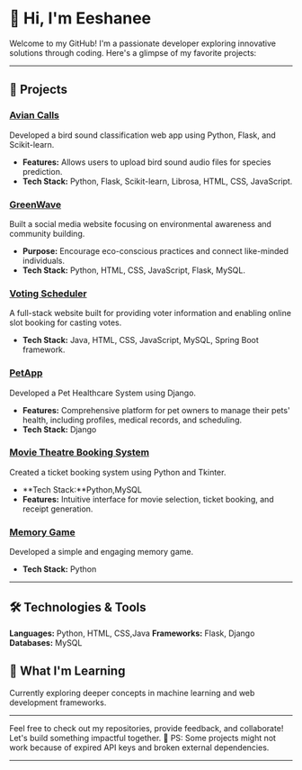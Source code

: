 # 👋 Hi, I'm Eeshanee
Welcome to my GitHub! I'm a passionate developer exploring innovative solutions through coding. Here's a glimpse of my favorite projects:

---
## 🚀 Projects
### [Avian Calls](https://github.com/EeshaneeAJ/Avian-Calls)
Developed a bird sound classification web app using Python, Flask, and Scikit-learn.  
- **Features:** Allows users to upload bird sound audio files for species prediction.  
- **Tech Stack:** Python, Flask, Scikit-learn, Librosa, HTML, CSS, JavaScript.

### [GreenWave](https://github.com/EeshaneeAJ/GreenWave)
Built a social media website focusing on environmental awareness and community building.  
- **Purpose:** Encourage eco-conscious practices and connect like-minded individuals.  
- **Tech Stack:** Python, HTML, CSS, JavaScript, Flask, MySQL.

### [Voting Scheduler](https://github.com/EeshaneeAJ/FC01)
A full-stack website built for providing voter information and enabling online slot booking for casting votes.
- **Tech Stack:** Java, HTML, CSS, JavaScript, MySQL, Spring Boot framework.

### [PetApp](https://github.com/EeshaneeAJ/PetApp)
Developed a Pet Healthcare System using Django.  
- **Features:** Comprehensive platform for pet owners to manage their pets' health, including profiles, medical records, and scheduling.
- **Tech Stack:** Django 

### [Movie Theatre Booking System](https://github.com/EeshaneeAJ/Movie_Theatre)
Created a ticket booking system using Python and Tkinter.  
- **Tech Stack:**Python,MySQL
- **Features:** Intuitive interface for movie selection, ticket booking, and receipt generation.

### [Memory Game](https://github.com/EeshaneeAJ/Memory-Game)
Developed a simple and engaging memory game.  
- **Tech Stack:** Python

---

## 🛠️ Technologies & Tools
**Languages:** Python, HTML, CSS,Java 
**Frameworks:** Flask, Django 
**Databases:** MySQL

## 🌱 What I'm Learning
Currently exploring deeper concepts in machine learning and web development frameworks.

---
Feel free to check out my repositories, provide feedback, and collaborate! Let's build something impactful together. 🚀
PS: Some projects might not work because of expired API keys and broken external dependencies.

---

